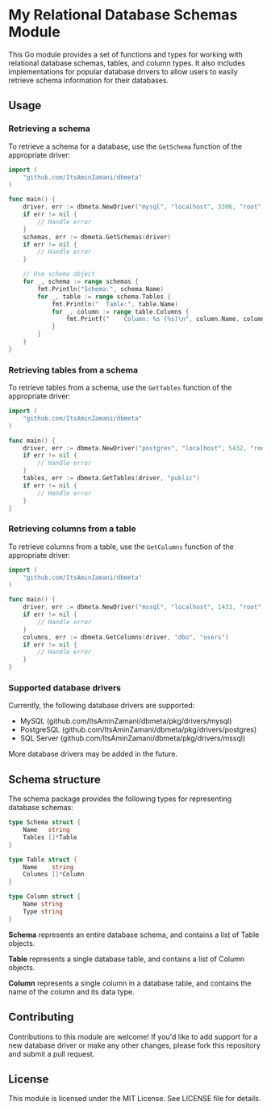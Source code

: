 # My Relational Database Schemas Module

This Go module provides a set of functions and types for working with relational database schemas, tables, and column types. It also includes implementations for popular database drivers to allow users to easily retrieve schema information for their databases.

## Usage

### Retrieving a schema

To retrieve a schema for a database, use the `GetSchema` function of the appropriate driver:

```go
import (
    "github.com/ItsAminZamani/dbmeta"
)

func main() {
    driver, err := dbmeta.NewDriver("mysql", "localhost", 3306, "root", "my-secret-pw", "example_db")
	if err != nil {
		// Handle error
	}
    schemas, err := dbmeta.GetSchemas(driver)
	if err != nil {
        // Handle error
    }

    // Use schema object
    for _, schema := range schemas {
		fmt.Println("Schema:", schema.Name)
		for _, table := range schema.Tables {
			fmt.Println("  Table:", table.Name)
			for _, column := range table.Columns {
				fmt.Printf("    Column: %s (%s)\n", column.Name, column.Type)
			}
		}
	}
}

```

### Retrieving tables from a schema

To retrieve tables from a schema, use the `GetTables` function of the appropriate driver:

```go
import (
    "github.com/ItsAminZamani/dbmeta"
)

func main() {
    driver, err := dbmeta.NewDriver("postgres", "localhost", 5432, "root", "my-secret-pw", "example_db")
	if err != nil {
		// Handle error
	}
    tables, err := dbmeta.GetTables(driver, "public")
    if err != nil {
        // Handle error
    }
}
```

### Retrieving columns from a table

To retrieve columns from a table, use the `GetColumns` function of the appropriate driver:

```go
import (
    "github.com/ItsAminZamani/dbmeta"
)

func main() {
    driver, err := dbmeta.NewDriver("mssql", "localhost", 1433, "root", "my-secret-pw", "example_db")
    if err != nil {
        // Handle error
    }
    columns, err := dbmeta.GetColumns(driver, "dbo", "users")
    if err != nil {
        // Handle error
    }
}
```

### Supported database drivers

Currently, the following database drivers are supported:

- MySQL (github.com/ItsAminZamani/dbmeta/pkg/drivers/mysql)
- PostgreSQL (github.com/ItsAminZamani/dbmeta/pkg/drivers/postgres)
- SQL Server (github.com/ItsAminZamani/dbmeta/pkg/drivers/mssql)

More database drivers may be added in the future.

## Schema structure

The schema package provides the following types for representing database schemas:

```go
type Schema struct {
    Name   string
    Tables []*Table
}

type Table struct {
    Name    string
    Columns []*Column
}

type Column struct {
    Name string
    Type string
}
```

**Schema** represents an entire database schema, and contains a list of Table objects.

**Table** represents a single database table, and contains a list of Column objects.

**Column** represents a single column in a database table, and contains the name of the column and its data type.

## Contributing

Contributions to this module are welcome! If you'd like to add support for a new database driver or make any other changes, please fork this repository and submit a pull request.

## License

This module is licensed under the MIT License. See LICENSE file for details.
